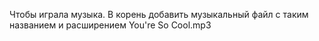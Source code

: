 Чтобы играла музыка.
В корень добавить музыкальный файл с таким названием и расширением You're So Cool.mp3
